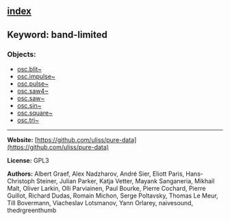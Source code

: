 [index](../index.html)
---

## Keyword: band-limited

### Objects:
* [osc.blit~](../osc.blit~.html)
* [osc.impulse~](../osc.impulse~.html)
* [osc.pulse~](../osc.pulse~.html)
* [osc.saw4~](../osc.saw4~.html)
* [osc.saw~](../osc.saw~.html)
* [osc.sin~](../osc.sin~.html)
* [osc.square~](../osc.square~.html)
* [osc.tri~](../osc.tri~.html)

---
**Website:** [https://github.com/uliss/pure-data](https://github.com/uliss/pure-data)

**License:** GPL3

**Authors:** Albert Graef, Alex Nadzharov, André Sier, Eliott Paris, Hans-Christoph Steiner, Julian Parker, Katja Vetter, Mayank Sanganeria, Mikhail Malt, Oliver Larkin, Olli Parviainen, Paul Bourke, Pierre Cochard, Pierre Guillot, Richard Dudas, Romain Michon, Serge Poltavsky, Thomas Le Meur, Till Bovermann, Viacheslav Lotsmanov, Yann Orlarey, naivesound, thedrgreenthumb
